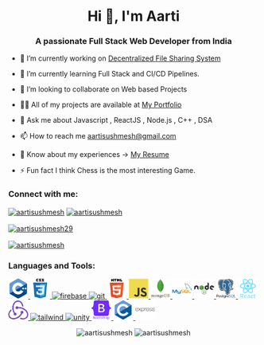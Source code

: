 <h1  align="center">Hi 👋, I'm Aarti</h1>

<h3  align="center">A passionate Full Stack Web Developer from India</h3>

<img  align="right"  alt=""  src="https://media.tenor.com/IF2JdxzmyN4AAAAi/coding-girl.gif"  style="width:300px">

- 🔭 I’m currently working on [Decentralized File Sharing System](#)

- 🌱 I’m currently learning Full Stack and CI/CD Pipelines.

- 👯 I’m looking to collaborate on Web based Projects

- 👨‍💻 All of my projects are available at [My Portfolio](https://portfolio-gamma-lake-56.vercel.app/)

- 💬 Ask me about Javascript , ReactJS , Node.js , C++ , DSA

- 📫 How to reach me aartisushmesh@gmail.com

- 📄 Know about my experiences -> [My Resume](https://docs.google.com/document/d/1X0EaHqa39V7Yxn1MDVWO9JgTZfwOWE5F_9scBpLUOCY/edit?usp=sharing)

- ⚡ Fun fact I think Chess is the most interesting Game.

<h3  align="left">Connect with me:</h3>

<p  align="left">
<a href="https://linkedin.com/in/aarti-sushmesh" target="blank"><img align="center" src="https://raw.githubusercontent.com/rahuldkjain/github-profile-readme-generator/master/src/images/icons/Social/linked-in-alt.svg" alt="aartisushmesh" height="30" width="40" /></a>
<a  href="https://www.codechef.com/users/aartii_sushh"  target="blank"><img  align="center"  src="https://cdn.jsdelivr.net/npm/simple-icons@3.1.0/icons/codechef.svg"  alt="aartisushmesh"  height="30"  width="40"  /></a>

<a  href="https://www.hackerrank.com/profile/aartisush3"  target="blank"><img  align="center"  src="https://raw.githubusercontent.com/rahuldkjain/github-profile-readme-generator/master/src/images/icons/Social/hackerrank.svg"  alt="aartisushmesh29"  height="30"  width="40"  /></a>

<a  href="https://www.leetcode.com/aartisushmesh"  target="blank"><img  align="center"  src="https://raw.githubusercontent.com/rahuldkjain/github-profile-readme-generator/master/src/images/icons/Social/leet-code.svg"  alt="aartisushmesh"  height="30"  width="40"  /></a>

</p>

<h3  align="left">Languages and Tools:</h3>

<p  align="left">  <a  href="https://www.w3schools.com/cpp/"  target="_blank"  rel="noreferrer">  <img  src="https://raw.githubusercontent.com/devicons/devicon/master/icons/cplusplus/cplusplus-original.svg"  alt="cplusplus"  width="40"  height="40"/>  </a>  <a  href="https://www.w3schools.com/css/"  target="_blank"  rel="noreferrer">  <img  src="https://raw.githubusercontent.com/devicons/devicon/master/icons/css3/css3-original-wordmark.svg"  alt="css3"  width="40"  height="40"/>  </a>  <a  href="https://firebase.google.com/"  target="_blank"  rel="noreferrer">  <img  src="https://www.vectorlogo.zone/logos/firebase/firebase-icon.svg"  alt="firebase"  width="40"  height="40"/>  </a>  <a  href="https://git-scm.com/"  target="_blank"  rel="noreferrer">  <img  src="https://www.vectorlogo.zone/logos/git-scm/git-scm-icon.svg"  alt="git"  width="40"  height="40"/>  </a>  <a  href="https://www.w3.org/html/"  target="_blank"  rel="noreferrer">  <img  src="https://raw.githubusercontent.com/devicons/devicon/master/icons/html5/html5-original-wordmark.svg"  alt="html5"  width="40"  height="40"/>  </a>  <a  href="https://developer.mozilla.org/en-US/docs/Web/JavaScript"  target="_blank"  rel="noreferrer">  <img  src="https://raw.githubusercontent.com/devicons/devicon/master/icons/javascript/javascript-original.svg"  alt="javascript"  width="40"  height="40"/>  </a>  <a  href="https://www.mongodb.com/"  target="_blank"  rel="noreferrer">  <img  src="https://raw.githubusercontent.com/devicons/devicon/master/icons/mongodb/mongodb-original-wordmark.svg"  alt="mongodb"  width="40"  height="40"/>  </a>  <a  href="https://www.mysql.com/"  target="_blank"  rel="noreferrer">  <img  src="https://raw.githubusercontent.com/devicons/devicon/master/icons/mysql/mysql-original-wordmark.svg"  alt="mysql"  width="40"  height="40"/>  </a>  <a  href="https://nodejs.org"  target="_blank"  rel="noreferrer">  <img  src="https://raw.githubusercontent.com/devicons/devicon/master/icons/nodejs/nodejs-original-wordmark.svg"  alt="nodejs"  width="40"  height="40"/>  </a>  <a  href="https://www.postgresql.org"  target="_blank"  rel="noreferrer">  <img  src="https://raw.githubusercontent.com/devicons/devicon/master/icons/postgresql/postgresql-original-wordmark.svg"  alt="postgresql"  width="40"  height="40"/>  </a>  <a  href="https://reactjs.org/"  target="_blank"  rel="noreferrer">  <img  src="https://raw.githubusercontent.com/devicons/devicon/master/icons/react/react-original-wordmark.svg"  alt="react"  width="40"  height="40"/>  </a>  <a  href="https://redux.js.org"  target="_blank"  rel="noreferrer">  <img  src="https://raw.githubusercontent.com/devicons/devicon/master/icons/redux/redux-original.svg"  alt="redux"  width="40"  height="40"/>  </a>  <a  href="https://tailwindcss.com/"  target="_blank"  rel="noreferrer">  <img  src="https://www.vectorlogo.zone/logos/tailwindcss/tailwindcss-icon.svg"  alt="tailwind"  width="40"  height="40"/>  </a>  <a  href="https://unity.com/"  target="_blank"  rel="noreferrer">  <img  src="https://www.vectorlogo.zone/logos/unity3d/unity3d-icon.svg"  alt="unity"  width="40"  height="40"/>  </a>  <a  href="https://getbootstrap.com"  target="_blank"  rel="noreferrer">  <img  src="https://raw.githubusercontent.com/devicons/devicon/master/icons/bootstrap/bootstrap-plain-wordmark.svg"  alt="bootstrap"  width="40"  height="40"/>  </a>  <a  href="https://www.cprogramming.com/"  target="_blank"  rel="noreferrer">  <img  src="https://raw.githubusercontent.com/devicons/devicon/master/icons/c/c-original.svg"  alt="c"  width="40"  height="40"/>  </a>  <a  href="https://expressjs.com"  target="_blank"  rel="noreferrer">  <img  src="https://raw.githubusercontent.com/devicons/devicon/master/icons/express/express-original-wordmark.svg"  alt="express"  width="40"  height="40"/>  </a>  </p>

<p  align="center">

<img  src="https://github-readme-stats.vercel.app/api/top-langs?username=aartisushmesh29&show_icons=true&locale=en&layout=compact"  alt="aartisushmesh"  />

<img  src="https://leetcode.card.workers.dev/aartisushmesh?theme=dark&font=source_code_pro&extension=null"  alt="aartisushmesh"  />

</p>
